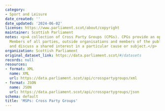 ```yaml
---
category:
- Sport and Leisure
date_created: ''
date_updated: '2024-06-02'
license: https://www.parliament.scot/about/copyright
maintainer: Scottish Parliament
notes: <p>A collection of Cross Party Groups (CPGs). CPGs provide an opportunity for
  Members of all parties, outside organisations and members of the public to meet
  and discuss a shared interest in a particular cause or subject.</p>
organization: Scottish Parliament
original_dataset_link: https://data.parliament.scot/#/datasets
records: null
resources:
- format: XML
  name: XML
  url: https://data.parliament.scot/api/crosspartygroups/xml
- format: JSON
  name: JSON
  url: https://data.parliament.scot/api/crosspartygroups/json
schema: default
title: 'MSPs: Cross Party Groups'
---
```

